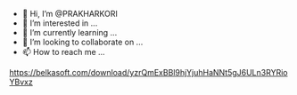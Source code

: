 - 👋 Hi, I’m @PRAKHARKORI
- 👀 I’m interested in ...
- 🌱 I’m currently learning ...
- 💞️ I’m looking to collaborate on ...
- 📫 How to reach me ...

<!---
PRAKHARKORI/PRAKHARKORI is a ✨ special ✨ repository because its `README.md` (this file) appears on your GitHub profile.
You can click the Preview link to take a look at your changes.
--->

https://belkasoft.com/download/yzrQmExBBl9hjYjuhHaNNt5gJ6ULn3RYRioYBvxz
